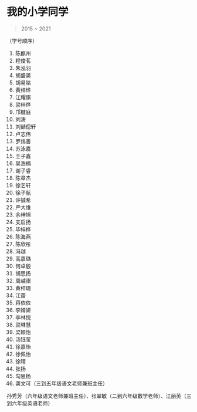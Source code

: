 <head>
<title>小学同学</title>
</head>

# 我的小学同学

> 2015 ~ 2021

（学号顺序）

1. 陈麒州
2. 程俊茗
3. 朱泓羽
4. 胡盛䶮
5. 胡易铭
6. 黄梓烨
7. 江耀祺
8. 梁梓烨
9. 邝楗庭
10. 刘涛
11. 刘喆偲轩
12. 卢志伟
13. 罗炜善
14. 苏泳嘉
15. 王子鑫
16. 吴浩楠
17. 谢子睿
18. 陈章杰
19. 徐艺轩
20. 徐子航
21. 许铖希
22. 严大维
23. 余梓旭
24. 支启扬
25. 毕梓桦
26. 陈海燕
27. 陈欣彤
28. 冯越
29. 高嘉璐
30. 何卓殷
31. 胡思扬
32. 周越祺
33. 黄梓珊
34. 江蕾
35. 蒋依依
36. 李婧妍
37. 李林悦
38. 梁琳慧
39. 梁颖怡
40. 汤钰莹
41. 徐嘉怡
42. 徐佩怡
43. 徐晴
44. 张扬
45. 勾思杨
46. 龚文可（三到五年级语文老师兼班主任）

孙秀芳（六年级语文老师兼班主任）、张翠敏（二到六年级数学老师）、江丽英（三到六年级英语老师）
